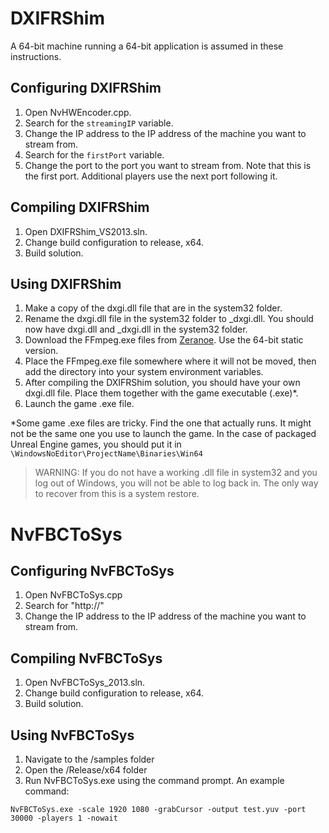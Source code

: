 # DXIFRShim
A 64-bit machine running a 64-bit application is assumed in these instructions.

## Configuring DXIFRShim
1. Open NvHWEncoder.cpp.
2. Search for the `streamingIP` variable.
3. Change the IP address to the IP address of the machine you want to stream from.
4. Search for the `firstPort` variable. 
5. Change the port to the port you want to stream from. Note that this is the first port. Additional players use the next port following it.

## Compiling DXIFRShim
1. Open DXIFRShim_VS2013.sln.
2. Change build configuration to release, x64.
3. Build solution.

## Using DXIFRShim
1. Make a copy of the dxgi.dll file that are in the system32 folder.
2. Rename the dxgi.dll file in the system32 folder to _dxgi.dll. You should now have dxgi.dll and _dxgi.dll in the system32 folder.
3. Download the FFmpeg.exe files from [Zeranoe](https://ffmpeg.zeranoe.com/builds/). Use the 64-bit static version. 
4. Place the FFmpeg.exe file somewhere where it will not be moved, then add the directory into your system environment variables.
5. After compiling the DXIFRShim solution, you should have your own dxgi.dll file. Place them together with the game executable (.exe)*.
6. Launch the game .exe file.

*Some game .exe files are tricky. Find the one that actually runs. It might not be the same one you use to launch the game. In the case of packaged Unreal Engine games, you should put it in `\WindowsNoEditor\ProjectName\Binaries\Win64`

> WARNING: If you do not have a working .dll file in system32 and you log out of Windows, you will not be able to log back in. The only way to recover from this is a system restore.

# NvFBCToSys
## Configuring NvFBCToSys
1. Open NvFBCToSys.cpp
2. Search for "http://"
3. Change the IP address to the IP address of the machine you want to stream from.

## Compiling NvFBCToSys
1. Open NvFBCToSys_2013.sln.
2. Change build configuration to release, x64.
3. Build solution.

## Using NvFBCToSys
1. Navigate to the /samples folder 
2. Open the /Release/x64 folder
3. Run NvFBCToSys.exe using the command prompt. An example command:
```
NvFBCToSys.exe -scale 1920 1080 -grabCursor -output test.yuv -port 30000 -players 1 -nowait
```
